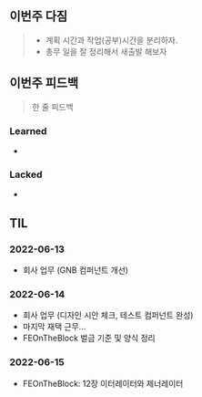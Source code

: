 ## 이번주 다짐
> - 계획 시간과 작업(공부)시간을 분리하자.
> - 총무 일을 잘 정리해서 새출발 해보자

## 이번주 피드백
> 한 줄 피드백

### Learned
- 
### Lacked
- 

## TIL
### 2022-06-13
- 회사 업무 (GNB 컴퍼넌트 개선)

### 2022-06-14
- 회사 업무 (디자인 시안 체크, 테스트 컴퍼넌트 완성)
- 마지막 재택 근무...
- FEOnTheBlock 벌금 기준 및 양식 정리

### 2022-06-15
- FEOnTheBlock: 12장 이터레이터와 제너레이터